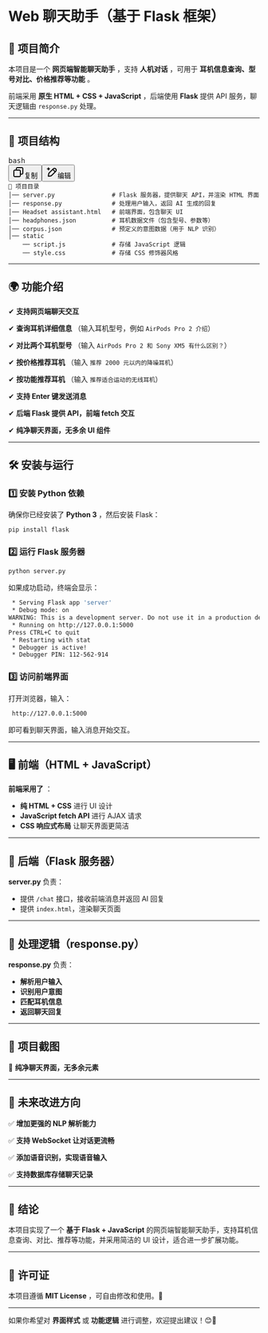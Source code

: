 # **Web 聊天助手（基于 Flask 框架）**

## **📌 项目简介**

本项目是一个 **网页端智能聊天助手** ，支持 **人机对话** ，可用于 **耳机信息查询、型号对比、价格推荐等功能** 。

前端采用 **原生 HTML + CSS + JavaScript** ，后端使用 **Flask** 提供 API 服务，聊天逻辑由 `response.py` 处理。

---

## **📁 项目结构**

<pre class="!overflow-visible" data-start="324" data-end="610"><div class="contain-inline-size rounded-md border-[0.5px] border-token-border-medium relative bg-token-sidebar-surface-primary dark:bg-gray-950"><div class="flex items-center text-token-text-secondary px-4 py-2 text-xs font-sans justify-between rounded-t-[5px] h-9 bg-token-sidebar-surface-primary dark:bg-token-main-surface-secondary select-none">bash</div><div class="sticky top-9 md:top-[5.75rem]"><div class="absolute bottom-0 right-2 flex h-9 items-center"><div class="flex items-center rounded bg-token-sidebar-surface-primary px-2 font-sans text-xs text-token-text-secondary dark:bg-token-main-surface-secondary"><span class="" data-state="closed"><button class="flex gap-1 items-center select-none px-4 py-1" aria-label="复制"><svg width="24" height="24" viewBox="0 0 24 24" fill="none" xmlns="http://www.w3.org/2000/svg" class="icon-xs"><path fill-rule="evenodd" clip-rule="evenodd" d="M7 5C7 3.34315 8.34315 2 10 2H19C20.6569 2 22 3.34315 22 5V14C22 15.6569 20.6569 17 19 17H17V19C17 20.6569 15.6569 22 14 22H5C3.34315 22 2 20.6569 2 19V10C2 8.34315 3.34315 7 5 7H7V5ZM9 7H14C15.6569 7 17 8.34315 17 10V15H19C19.5523 15 20 14.5523 20 14V5C20 4.44772 19.5523 4 19 4H10C9.44772 4 9 4.44772 9 5V7ZM5 9C4.44772 9 4 9.44772 4 10V19C4 19.5523 4.44772 20 5 20H14C14.5523 20 15 19.5523 15 19V10C15 9.44772 14.5523 9 14 9H5Z" fill="currentColor"></path></svg>复制</button></span><span class="" data-state="closed"><button class="flex select-none items-center gap-1"><svg width="24" height="24" viewBox="0 0 24 24" fill="none" xmlns="http://www.w3.org/2000/svg" class="icon-xs"><path d="M2.5 5.5C4.3 5.2 5.2 4 5.5 2.5C5.8 4 6.7 5.2 8.5 5.5C6.7 5.8 5.8 7 5.5 8.5C5.2 7 4.3 5.8 2.5 5.5Z" fill="currentColor" stroke="currentColor" stroke-linecap="round" stroke-linejoin="round"></path><path d="M5.66282 16.5231L5.18413 19.3952C5.12203 19.7678 5.09098 19.9541 5.14876 20.0888C5.19933 20.2067 5.29328 20.3007 5.41118 20.3512C5.54589 20.409 5.73218 20.378 6.10476 20.3159L8.97693 19.8372C9.72813 19.712 10.1037 19.6494 10.4542 19.521C10.7652 19.407 11.0608 19.2549 11.3343 19.068C11.6425 18.8575 11.9118 18.5882 12.4503 18.0497L20 10.5C21.3807 9.11929 21.3807 6.88071 20 5.5C18.6193 4.11929 16.3807 4.11929 15 5.5L7.45026 13.0497C6.91175 13.5882 6.6425 13.8575 6.43197 14.1657C6.24513 14.4392 6.09299 14.7348 5.97903 15.0458C5.85062 15.3963 5.78802 15.7719 5.66282 16.5231Z" stroke="currentColor" stroke-width="2" stroke-linecap="round" stroke-linejoin="round"></path><path d="M14.5 7L18.5 11" stroke="currentColor" stroke-width="2" stroke-linecap="round" stroke-linejoin="round"></path></svg>编辑</button></span></div></div></div><div class="overflow-y-auto p-4" dir="ltr"><code class="!whitespace-pre"><span>📂 项目目录
│── server.py                # Flask 服务器，提供聊天 API，并渲染 HTML 界面
│── response.py              # 处理用户输入，返回 AI 生成的回复
│── Headset assistant.html   # 前端界面，包含聊天 UI
│── headphones.json          # 耳机数据文件（包含型号、参数等）
│── corpus.json              # 预定义的意图数据（用于 NLP 识别）
│── static
    ── script.js             # 存储 JavaScript 逻辑
    ── style.css             # 存储 CSS 修饰器风格
</span></code></div></div></pre>

---

## **🌍 功能介绍**

✔ **支持网页端聊天交互**

✔ **查询耳机详细信息** （输入耳机型号，例如 `AirPods Pro 2 介绍`）

✔ **对比两个耳机型号** （输入 `AirPods Pro 2 和 Sony XM5 有什么区别？`）

✔ **按价格推荐耳机** （输入 `推荐 2000 元以内的降噪耳机`）

✔ **按功能推荐耳机** （输入 `推荐适合运动的无线耳机`）

✔ **支持 Enter 键发送消息**

✔ **后端 Flask 提供 API，前端 fetch 交互**

✔ **纯净聊天界面，无多余 UI 组件**

---

## **🛠️ 安装与运行**

### **1️⃣ 安装 Python 依赖**

确保你已经安装了 **Python 3** ，然后安装 Flask：

```bash
pip install flask
```

### **2️⃣ 运行 Flask 服务器**

```bash
python server.py
```

如果成功启动，终端会显示：

```bash
 * Serving Flask app 'server'
 * Debug mode: on
WARNING: This is a development server. Do not use it in a production deployment. Use a production WSGI server instead.
 * Running on http://127.0.0.1:5000
Press CTRL+C to quit
 * Restarting with stat
 * Debugger is active!
 * Debugger PIN: 112-562-914
```

### **3️⃣ 访问前端界面**

打开浏览器，输入：

```bash
 http://127.0.0.1:5000
```

即可看到聊天界面，输入消息开始交互。

---

## **🖥️ 前端（HTML + JavaScript）**

**前端采用了** ：

- **纯 HTML + CSS** 进行 UI 设计
- **JavaScript fetch API** 进行 AJAX 请求
- **CSS 响应式布局** 让聊天界面更简洁

---

## **🚀 后端（Flask 服务器）**

**server.py** 负责：

- 提供 `/chat` 接口，接收前端消息并返回 AI 回复
- 提供 `index.html`，渲染聊天页面

---

## **🎯 处理逻辑（response.py）**

**response.py** 负责：

- **解析用户输入**
- **识别用户意图**
- **匹配耳机信息**
- **返回聊天回复**

---

## **📸 项目截图**

🎨 **纯净聊天界面，无多余元素**

---

## **📌 未来改进方向**

✅ **增加更强的 NLP 解析能力**

✅ **支持 WebSocket 让对话更流畅**

✅ **添加语音识别，实现语音输入**

✅ **支持数据库存储聊天记录**

---

## **📜 结论**

本项目实现了一个 **基于 Flask +  JavaScript** 的网页端智能聊天助手，支持耳机信息查询、对比、推荐等功能，并采用简洁的 UI 设计，适合进一步扩展功能。

---

## **📄 许可证**

本项目遵循 **MIT License** ，可自由修改和使用。🎉

---

如果你希望对 **界面样式** 或 **功能逻辑** 进行调整，欢迎提出建议！😊🚀
